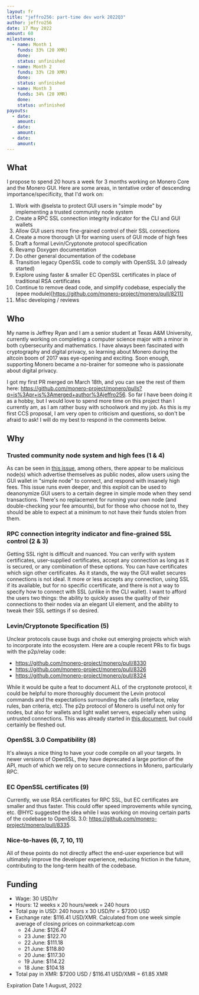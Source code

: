 ```yaml
---
layout: fr
title: "jeffro256: part-time dev work 2022Q3"
author: jeffro256
date: 17 May 2022
amount: 60
milestones:
  - name: Month 1
    funds: 33% (20 XMR)
    done: 
    status: unfinished
  - name: Month 2
    funds: 33% (20 XMR)
    done: 
    status: unfinished
  - name: Month 3
    funds: 34% (20 XMR)
    done: 
    status: unfinished
payouts:
  - date:
    amount:
  - date:
    amount:
  - date:
    amount:
---
```



## What

I propose to spend 20 hours a week for 3 months working on Monero Core and the Monero GUI. Here are some areas, in tentative order of descending importance/specificity, that I'd work on:

1. Work with @selsta to protect GUI users in "simple mode" by implementing a trusted community node system
2. Create a RPC SSL connection integrity indicator for the CLI and GUI wallets
3. Allow GUI users more fine-grained control of their SSL connections
4. Create a more thorough UI for warning users of GUI mode of high fees
5. Draft a formal Levin/Cryptonote protocol specification
6. Revamp Doxygen documentation
7. Do other general documentation of the codebase
8. Transition legacy OpenSSL code to comply with OpenSSL 3.0 (already started)
9. Explore using faster & smaller EC OpenSSL certificates in place of traditional RSA certificates
10. Continue to remove dead code, and simplify codebase, especially the (epee module)[https://github.com/monero-project/monero/pull/8211]
12. Misc developing / reviews

## Who

My name is Jeffrey Ryan and I am a senior student at Texas A&M University, currently working on completing a computer science major with a minor in both cybersecurity and mathematics. I have always been fascinated with cryptography and digital privacy, so learning about Monero during the altcoin boom of 2017 was eye-opening and exciting. Soon enough, supporting Monero became a no-brainer for someone who is passionate about digital privacy.

I got my first PR merged on March 18th, and you can see the rest of them here: <https://github.com/monero-project/monero/pulls?q=is%3Apr+is%3Amerged+author%3Ajeffro256>. So far I have been doing it as a hobby, but I would love to spend more time on this project than I currently am, as I am rather busy with schoolwork and my job. As this is my first CCS proposal, I am very open to criticism and questions, so don't be afraid to ask! I will do my best to respond in the comments below.

## Why

### Trusted community node system and high fees (1 & 4)

As can be seen in [this issue](https://github.com/monero-project/monero/issues/8298), among others, there appear to be malicious node(s) which advertise themselves as public nodes, allow users using the GUI wallet in "simple node" to connect, and respond with insanely high fees. This issue runs even deeper, and this exploit can be used to deanonymize GUI users to a certain degree in simple mode when they send transactions. There's no replacement for running your own node (and double-checking your fee amounts), but for those who choose not to, they should be able to expect at a minimum to not have their funds stolen from them.

### RPC connection integrity indicator and fine-grained SSL control (2 & 3)

Getting SSL right is difficult and nuanced. You can verify with system certificates, user-supplied certificates, accept any connection as long as it is secured, or any combination of these options. You can have certificates which sign other certificates. As it stands, the way the GUI wallet secures connections is not ideal. It more or less accepts any connection, using SSL if its available, but for no specific ccertificate, and there is not a way to specify how to connect with SSL (unlike in the CLI wallet). I want to afford the users two things: the ability to quickly asses the quality of their connections to their nodes via an elegant UI element, and the ability to tweak their SSL settings if so desired.

### Levin/Cryptonote Specification (5)

Unclear protocols cause bugs and choke out emerging projects which wish to incorporate into the ecosystem. Here are a couple recent PRs to fix bugs with the p2p/relay code:

* <https://github.com/monero-project/monero/pull/8330>
* <https://github.com/monero-project/monero/pull/8326>
* <https://github.com/monero-project/monero/pull/8324>

While it would be quite a feat to document ALL of the cryptonote protocol, it could be helpful to more thoroughly document the Levin protocol commands and the expectations surrounding the calls (interface, relay rules, ban criteria, etc). The p2p protocol of Monero is useful not only for nodes, but also for wallets and light wallet servers, especially when using untrusted connections. This was already started in [this document](https://github.com/monero-project/monero/blob/master/docs/LEVIN_PROTOCOL.md), but could certainly be fleshed out.

### OpenSSL 3.0 Compatibility (8)

It's always a nice thing to have your code compile on all your targets. In newer versions of OpenSSL, they have deprecated a large portion of the API, much of which we rely on to secure connections in Monero, particularly RPC.

### EC OpenSSL certificates (9)

Currently, we use RSA certificates for RPC SSL, but EC certificates are smaller and thus faster. This could offer speed improvements while syncing, etc. @HYC suggested the idea while I was working on moving certain parts of the codebase to OpenSSL 3.0: <https://github.com/monero-project/monero/pull/8335>.

### Nice-to-haves (6, 7, 10, 11)

All of these points do not directly affect the end-user experience but will ultimately improve the developer experience, reducing friction in the future, contributing to the long-term health of the codebase.

## Funding
* Wage: 30 USD/hr
* Hours: 12 weeks x 20 hours/week = 240 hours
* Total pay in USD: 240 hours x 30 USD/hr = $7200 USD
* Exchange rate: $116.41 USD/XMR. Calculated from one week simple average of closing prices on coinmarketcap.com
  * 24 June: $126.47
  * 23 June: $122.70
  * 22 June: $111.18
  * 21 June: $118.80
  * 20 June: $117.30
  * 19 June: $114.22
  * 18 June: $104.18
* Total pay in XMR: $7200 USD / $116.41 USD/XMR = 61.85 XMR

Expiration Date
1 August, 2022


